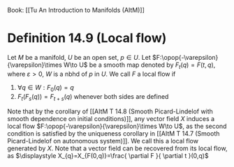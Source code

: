 Book: [[Tu An Introduction to Manifolds (AItM)]]
# Definition 14.9 (Local flow)
Let $M$ be a manifold, $U$ be an open set, $p\in U$.
Let $F:\opop{-\varepsilon}{\varepsilon}\times W\to U$ be a smooth map denoted by $F_{t}(q)=F(t,q)$, where $\varepsilon>0$, $W$ is a nbhd of $p$ in $U$.
We call $F$ a local flow if 
1. $\forall q\in W:F_{0}(q)=q$
2. $F_{t}(F_{s}(q))=F_{t+s}(q)$ whenever both sides are defined

Note that by the corollary of [[AItM T 14.8 (Smooth Picard-Lindelof with smooth dependence on initial conditions)]], any vector field $X$ induces a local flow $F:\opop{-\varepsilon}{\varepsilon}\times W\to U$, as the second condition is satisfied by the uniqueness corollary in [[AItM T 14.7 (Smooth Picard-Lindelof on autonomous system)]].
We call this a local flow generated by $X$.
Note that a vector field can be recovered from its local flow, as $\displaystyle X_{q}=X_{F(0,q)}=\frac{ \partial F }{ \partial t }(0,q)$
